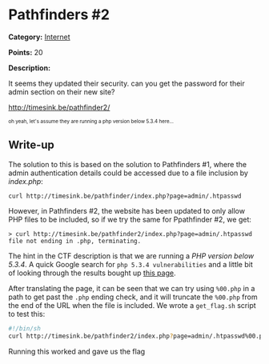 # Pathfinders #2
**Category:** [Internet](../README.md)

**Points:** 20

**Description:**

It seems they updated their security. can you get the password for their admin section on their new site?

http://timesink.be/pathfinder2/

<sub><sup>oh yeah, let's assume they are running a php version below 5.3.4 here...</sup></sub>

## Write-up
The solution to this is based on the solution to Pathfinders #1, where the admin authentication details could be accessed due to a file inclusion by *index.php*:
```
curl http://timesink.be/pathfinder/index.php?page=admin/.htpasswd
```
However, in Pathfinders #2, the website has been updated to only allow PHP files to be included, so if we try the same for Ppathfinder #2, we get:
```
> curl http://timesink.be/pathfinder2/index.php?page=admin/.htpasswd
file not ending in .php, terminating.
```

The hint in the CTF description is that we are running a *PHP version below 5.3.4*. A quick Google search for `php 5.3.4 vulnerabilities` and a little bit of looking through the results bought up [this page](https://ctf-wiki.org/web/php/php/).

After translating the page, it can be seen that we can try using `%00.php` in a path to get past the `.php` ending check, and it will truncate the `%00.php` from the end of the URL when the file is included. We wrote a `get_flag.sh` script to test this:
```bash
#!/bin/sh
curl http://timesink.be/pathfinder2/index.php?page=admin/.htpasswd%00.php
```
Running this worked and gave us the flag


